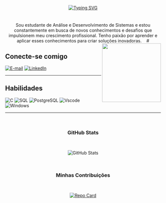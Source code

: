 <div align="center">
  <a href="https://git.io/typing-svg">
    <img src="https://readme-typing-svg.demolab.com?font=Fira+Code&weight=500&size=22&pause=1000&color=FF84C6&center=true&vCenter=true&width=524&lines=%E2%8A%B9+Ol%C3%A1,+eu+sou+a+Bruna!+%E2%8A%B9" alt="Typing SVG">
  </a>
</div>

#

<p align="center">Sou estudante de Análise e Desenvolvimento de Sistemas e estou constantemente em busca de novos conhecimentos e desafios que impulsionem meu crescimento profissional. Tenho paixão por aprender e aplicar esses conhecimentos para criar soluções inovadoras.
  
#

<img align="right" alt="" height="190px" src="./src/study.gif">

## Conecte-se comigo

[![E-mail](https://img.shields.io/badge/-Email-ff84c6?style=for-the-badge&logo=microsoft-outlook&logoColor=fff)](mailto:brunamoreirassboo@gmail.com)
[![LinkedIn](https://img.shields.io/badge/LinkedIn-ff84c6?style=for-the-badge&logo=linkedin&logoColor=fff)](https://www.linkedin.com/in/bruna-souza-b1390118a/)


---

## Habilidades

<div align="left">

![C](https://img.shields.io/badge/-C-fff?style=for-the-badge&logo=c&logoColor=000)
![SQL](https://img.shields.io/badge/SQL-fff?style=for-the-badge&logo=oracle&logoColor=000)
![PostgreSQL](https://img.shields.io/badge/PostgreSQL-fff?style=for-the-badge&logo=postgresql&logoColor=000)
![Vscode](https://img.shields.io/badge/Vscode-fff?style=for-the-badge&logo=visual-studio-code&logoColor=000)
![Windows](https://img.shields.io/badge/Windows-fff?style=for-the-badge&logo=windows&logoColor=000)

</div>

---

<div style="text-align: center;" align="center">
  <h3> GitHub Stats </h3>
  <br>

![GitHub Stats](https://github-readme-stats.vercel.app/api?username=Bruna-Moreira23&theme=transparent&bg_color=fff&border_color=30A3DC&show_icons=true&icon_color=30A3DC&title_color=E94D5F&text_color=000)

</div>

<div style="text-align: center;" align="center">
  <h3> Minhas Contribuições </h3>
  <br>

[![Repo Card](https://github-readme-stats.vercel.app/api/pin/?username=Bruna-Moreira23&repo=dio-lab-open-source&bg_color=fff&border_color=30A3DC&show_icons=true&icon_color=30A3DC&title_color=E94D5F&text_color=000)](https://github.com/Bruna-Moreira23/dio-lab-open-source)

</div>

